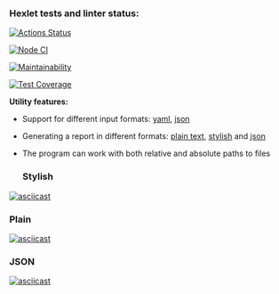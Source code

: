 ### Hexlet tests and linter status:
[![Actions Status](https://github.com/artm73/frontend-project-lvl2/workflows/hexlet-check/badge.svg)](https://github.com/artm73/frontend-project-lvl2/actions)

[![Node CI](https://github.com/artm73/frontend-project-lvl2/actions/workflows/nodejs.yml/badge.svg?branch=main)](https://github.com/artm73/frontend-project-lvl2/actions/workflows/nodejs.yml)

[![Maintainability](https://api.codeclimate.com/v1/badges/fc39330e49db753eef22/maintainability)](https://codeclimate.com/github/artm73/frontend-project-lvl2/maintainability)

[![Test Coverage](https://api.codeclimate.com/v1/badges/fc39330e49db753eef22/test_coverage)](https://codeclimate.com/github/artm73/frontend-project-lvl2/test_coverage)

**Utility features:**

- Support for different input formats: <a href="#yaml">yaml</a>, <a href="#json">json</a>
- Generating a report in different formats: <a href="#plain">plain text</a>, <a href="#stylish">stylish</a> and <a href="#json-formatter">json</a>
- The program can work with both relative and absolute paths to files

    <h3>Stylish</h3>
</div>

[![asciicast](https://asciinema.org/a/uOIdHaXrUxaNVLzEeRvYeEJtX.svg)](https://asciinema.org/a/uOIdHaXrUxaNVLzEeRvYeEJtX)

<div id="plain">
    <h3>Plain</h3>
</div>

[![asciicast](https://asciinema.org/a/464786.svg)](https://asciinema.org/a/464786)
<div id="json-formatter">
    <h3>JSON</h3>
</div>

[![asciicast](https://asciinema.org/a/464787.svg)](https://asciinema.org/a/464787)
